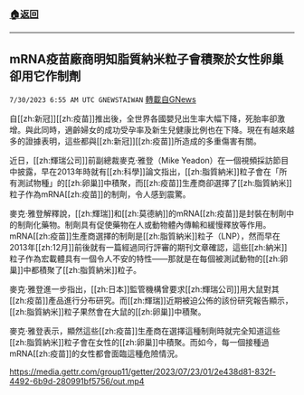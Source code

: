 ###  [:house:返回](README.md)
---


## mRNA疫苗廠商明知脂質納米粒子會積聚於女性卵巢卻用它作制劑
`7/30/2023 6:55 AM UTC GNEWSTAIWAN` [轉載自GNews](https://gnews.org/articles/1498799)

自[[zh:新冠]][[zh:疫苗]]推出後，全世界各國嬰兒出生率大幅下降，死胎率卻激增。與此同時，適齡婦女的成功受孕率及新生兒健康比例也在下降。現在有越來越多的證據表明，這些都與[[zh:新冠]][[zh:疫苗]]所造成的多重傷害有關。

近日，[[zh:輝瑞公司]]前副總裁麥克·雅登（Mike Yeadon）在一個視頻採訪節目中披露，早在2013年時就有[[zh:科學]]論文指出，[[zh:脂質納米]]粒子會在「所有測試物種」的[[zh:卵巢]]中積聚，而[[zh:疫苗]]生產商卻選擇了[[zh:脂質納米]]粒子作為mRNA[[zh:疫苗]]的制劑，令人感到震驚。

麥克·雅登解釋說，[[zh:輝瑞]]和[[zh:莫德納]]的mRNA[[zh:疫苗]]是封裝在制劑中的制劑化藥物。制劑具有促使藥物在人或動物體內傳輸和緩慢釋放等作用。mRNA[[zh:疫苗]]生產商選擇的制劑是[[zh:脂質納米]]粒子（LNP），然而早在2013年[[zh:12月]]前後就有一篇經過同行評審的期刊文章確認，這些[[zh:納米]]粒子作為宏載體具有一個令人不安的特性——那就是在每個被測試動物的[[zh:卵巢]]中都積聚了[[zh:脂質納米]]粒子。

麥克·雅登進一步指出，[[zh:日本]]監管機構曾要求[[zh:輝瑞公司]]用大鼠對其[[zh:疫苗]]產品進行分布研究。而[[zh:輝瑞]]近期被迫公佈的該份研究報告顯示，[[zh:脂質納米]]粒子果然會在大鼠的[[zh:卵巢]]中積聚。

麥克·雅登表示，顯然這些[[zh:疫苗]]生產商在選擇這種制劑時就完全知道這些[[zh:脂質納米]]粒子會在女性的[[zh:卵巢]]中積聚。而如今，每一個接種過mRNA[[zh:疫苗]]的女性都會面臨這種危險情況。


https://media.gettr.com/group11/getter/2023/07/23/01/2e438d81-832f-4492-6b9d-280991bf5756/out.mp4


